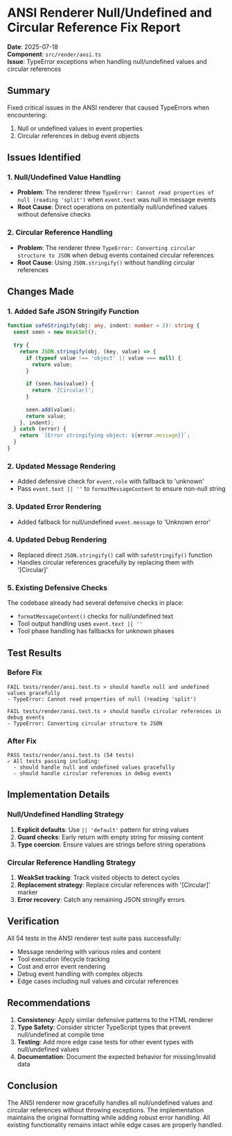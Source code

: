 # ANSI Renderer Null/Undefined and Circular Reference Fix Report

**Date**: 2025-07-18  
**Component**: `src/render/ansi.ts`  
**Issue**: TypeError exceptions when handling null/undefined values and circular references

## Summary

Fixed critical issues in the ANSI renderer that caused TypeErrors when encountering:
1. Null or undefined values in event properties
2. Circular references in debug event objects

## Issues Identified

### 1. Null/Undefined Value Handling
- **Problem**: The renderer threw `TypeError: Cannot read properties of null (reading 'split')` when `event.text` was null in message events
- **Root Cause**: Direct operations on potentially null/undefined values without defensive checks

### 2. Circular Reference Handling  
- **Problem**: The renderer threw `TypeError: Converting circular structure to JSON` when debug events contained circular references
- **Root Cause**: Using `JSON.stringify()` without handling circular references

## Changes Made

### 1. Added Safe JSON Stringify Function
```typescript
function safeStringify(obj: any, indent: number = 2): string {
  const seen = new WeakSet();
  
  try {
    return JSON.stringify(obj, (key, value) => {
      if (typeof value !== 'object' || value === null) {
        return value;
      }
      
      if (seen.has(value)) {
        return '[Circular]';
      }
      
      seen.add(value);
      return value;
    }, indent);
  } catch (error) {
    return `[Error stringifying object: ${error.message}]`;
  }
}
```

### 2. Updated Message Rendering
- Added defensive check for `event.role` with fallback to 'unknown'
- Pass `event.text || ''` to `formatMessageContent` to ensure non-null string

### 3. Updated Error Rendering
- Added fallback for null/undefined `event.message` to 'Unknown error'

### 4. Updated Debug Rendering
- Replaced direct `JSON.stringify()` call with `safeStringify()` function
- Handles circular references gracefully by replacing them with '[Circular]'

### 5. Existing Defensive Checks
The codebase already had several defensive checks in place:
- `formatMessageContent()` checks for null/undefined text
- Tool output handling uses `event.text || ''`
- Tool phase handling has fallbacks for unknown phases

## Test Results

### Before Fix
```
FAIL tests/render/ansi.test.ts > should handle null and undefined values gracefully
- TypeError: Cannot read properties of null (reading 'split')

FAIL tests/render/ansi.test.ts > should handle circular references in debug events  
- TypeError: Converting circular structure to JSON
```

### After Fix
```
PASS tests/render/ansi.test.ts (54 tests)
✓ All tests passing including:
  - should handle null and undefined values gracefully
  - should handle circular references in debug events
```

## Implementation Details

### Null/Undefined Handling Strategy
1. **Explicit defaults**: Use `|| 'default'` pattern for string values
2. **Guard checks**: Early return with empty string for missing content
3. **Type coercion**: Ensure values are strings before string operations

### Circular Reference Handling Strategy
1. **WeakSet tracking**: Track visited objects to detect cycles
2. **Replacement strategy**: Replace circular references with '[Circular]' marker
3. **Error recovery**: Catch any remaining JSON stringify errors

## Verification

All 54 tests in the ANSI renderer test suite pass successfully:
- Message rendering with various roles and content
- Tool execution lifecycle tracking
- Cost and error event rendering
- Debug event handling with complex objects
- Edge cases including null values and circular references

## Recommendations

1. **Consistency**: Apply similar defensive patterns to the HTML renderer
2. **Type Safety**: Consider stricter TypeScript types that prevent null/undefined at compile time
3. **Testing**: Add more edge case tests for other event types with null/undefined values
4. **Documentation**: Document the expected behavior for missing/invalid data

## Conclusion

The ANSI renderer now gracefully handles all null/undefined values and circular references without throwing exceptions. The implementation maintains the original formatting while adding robust error handling. All existing functionality remains intact while edge cases are properly handled.